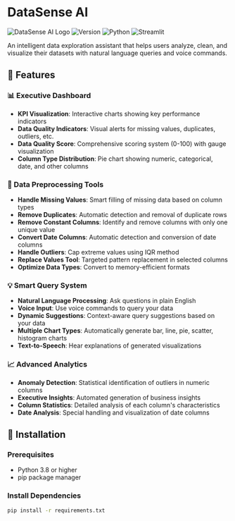 # DataSense AI

![DataSense AI Logo](https://img.shields.io/badge/DataSense-AI-blue?style=for-the-badge&logo=data&logoColor=white)
![Version](https://img.shields.io/badge/version-3.0-green?style=for-the-badge)
![Python](https://img.shields.io/badge/python-3.8+-blue?style=for-the-badge)
![Streamlit](https://img.shields.io/badge/streamlit-1.28+-red?style=for-the-badge)

An intelligent data exploration assistant that helps users analyze, clean, and visualize their datasets with natural language queries and voice commands.

## 🌟 Features

### 📊 Executive Dashboard
- **KPI Visualization**: Interactive charts showing key performance indicators
- **Data Quality Indicators**: Visual alerts for missing values, duplicates, outliers, etc.
- **Data Quality Score**: Comprehensive scoring system (0-100) with gauge visualization
- **Column Type Distribution**: Pie chart showing numeric, categorical, date, and other columns

### 🔧 Data Preprocessing Tools
- **Handle Missing Values**: Smart filling of missing data based on column types
- **Remove Duplicates**: Automatic detection and removal of duplicate rows
- **Remove Constant Columns**: Identify and remove columns with only one unique value
- **Convert Date Columns**: Automatic detection and conversion of date columns
- **Handle Outliers**: Cap extreme values using IQR method
- **Replace Values Tool**: Targeted pattern replacement in selected columns
- **Optimize Data Types**: Convert to memory-efficient formats

### 💡 Smart Query System
- **Natural Language Processing**: Ask questions in plain English
- **Voice Input**: Use voice commands to query your data
- **Dynamic Suggestions**: Context-aware query suggestions based on your data
- **Multiple Chart Types**: Automatically generate bar, line, pie, scatter, histogram charts
- **Text-to-Speech**: Hear explanations of generated visualizations

### 📈 Advanced Analytics
- **Anomaly Detection**: Statistical identification of outliers in numeric columns
- **Executive Insights**: Automated generation of business insights
- **Column Statistics**: Detailed analysis of each column's characteristics
- **Date Analysis**: Special handling and visualization of date columns

## 🚀 Installation

### Prerequisites
- Python 3.8 or higher
- pip package manager

### Install Dependencies
```bash
pip install -r requirements.txt
